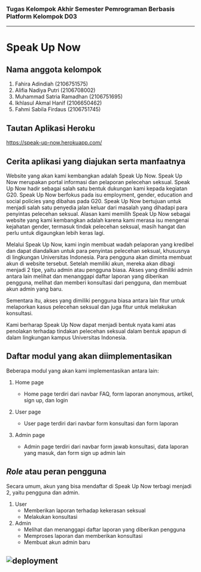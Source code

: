 ### Tugas Kelompok Akhir Semester Pemrograman Berbasis Platform Kelompok D03
---
# Speak Up Now

## Nama anggota kelompok

1. Fahira Adindiah (2106751575)
2. Alifia Nadiya Putri (2106708002)
3. Muhammad Satria Ramadhan (2106751695)
4. Ikhlasul Akmal Hanif (2106650462)
5. Fahmi Sabila Firdaus (2106751745)

## Tautan Aplikasi Heroku

https://speak-up-now.herokuapp.com/

## Cerita aplikasi yang diajukan serta manfaatnya

Website yang akan kami kembangkan adalah Speak Up Now. Speak Up Now merupakan portal informasi dan pelaporan pelecehan seksual. Speak Up Now hadir sebagai salah satu bentuk dukungan kami kepada kegiatan G20. Speak Up Now berfokus pada isu employment, gender, education and social policies yang dibahas pada G20. Speak Up Now bertujuan untuk menjadi salah satu penyedia jalan keluar dari masalah yang dihadapi para penyintas pelecehan seksual. Alasan kami memilih Speak Up Now sebagai website yang kami kembangkan adalah karena kami merasa isu mengenai kejahatan gender, termasuk tindak pelecehan seksual, masih hangat dan perlu untuk digaungkan lebih keras lagi.

Melalui Speak Up Now, kami ingin membuat wadah pelaporan yang kredibel dan dapat diandalkan untuk para penyintas pelecehan seksual, khususnya di lingkungan Universitas Indonesia. Para pengguna akan diminta membuat akun di website tersebut. Setelah memiliki akun, mereka akan dibagi menjadi 2 tipe, yaitu admin atau pengguna biasa. Akses yang dimiliki admin antara lain melihat dan menanggapi daftar laporan yang diberikan pengguna, melihat dan memberi konsultasi dari pengguna, dan membuat akun admin yang baru.

Sementara itu, akses yang dimiliki pengguna biasa antara lain fitur untuk melaporkan kasus pelecehan seksual dan juga fitur untuk melakukan konsultasi.

Kami berharap Speak Up Now dapat menjadi bentuk nyata kami atas penolakan terhadap tindakan pelecehan seksual dalam bentuk apapun di dalam lingkungan kampus Universitas Indonesia.


## Daftar modul yang akan diimplementasikan

Beberapa modul yang akan kami implementasikan antara lain:
1. Home page

   -  Home page terdiri dari navbar FAQ, form laporan anonymous, artikel, sign up, dan login

2. User page

   -  User page terdiri dari navbar form konsultasi dan form laporan

3. Admin page

   -  Admin page terdiri dari navbar form jawab konsultasi, data laporan yang masuk, dan form sign up admin lain

## *Role* atau peran pengguna

Secara umum, akun yang bisa mendaftar di Speak Up Now terbagi menjadi 2, yaitu pengguna dan admin.

1. User
   -  Memberikan laporan terhadap kekerasan seksual
   -  Melakukan konsultasi
2. Admin
   -  Melihat dan menanggapi daftar laporan yang diberikan pengguna
   -  Memproses laporan dan memberikan konsultasi
   -  Membuat akun admin baru
   
## ![deployment](https://github.com/fahiradh/tugas-kelompok-pbp/actions/workflows/dpl.yml/badge.svg)
